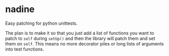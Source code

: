 # nadine
Easy patching for python unittests.

The plan is to make it so that you just add a list of functions you want to patch to `self` during `setUp()` and then the library will patch them and set them on `self`. This means no more decorator piles or long lists of arguments into test functions.
